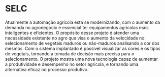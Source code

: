 # SELC
Atualmente a automação agrícola está se modernizando, com o aumento da demanda no agronegócio é essencial ter equipamentos agrícolas mais inteligentes e eficientes. O propósito desse projeto é atender uma necessidade existente no agro que visa o aumento da velocidade no selecionamento de vegetais maduros ou não-maduros analisando a cor dos mesmos. Com o sistema implantado é possível visualizar as cores e os tipos de vegetais, tornando a tomada de decisão mais precisa para o selecionamento. O projeto mostra uma nova tecnologia capaz de aumentar a produtividade e desempenho no setor agrícola, e tornando uma alternativa eficaz no processo produtivo.
